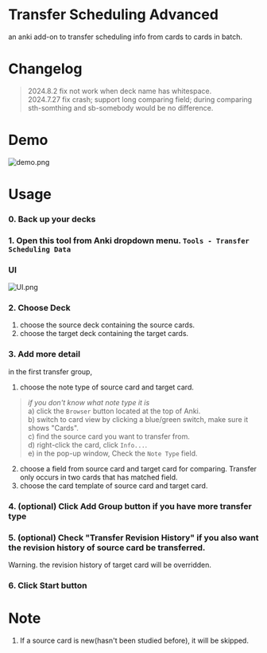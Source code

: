 # Transfer Scheduling Advanced
an anki add-on to transfer scheduling info from cards to cards in batch.

# Changelog
> 2024.8.2 fix not work when deck name has whitespace.  
> 2024.7.27 fix crash; support long comparing field; during comparing sth-somthing and sb-somebody would be no difference.

# Demo
![demo.png](https://i.postimg.cc/0NZCK9Tx/demo.png)

# Usage
### 0. Back up your decks
### 1. Open this tool from Anki dropdown menu. `Tools - Transfer Scheduling Data`
### UI
![UI.png](https://i.postimg.cc/B6nc3Rw6/ui.png)

### 2. Choose Deck
1) choose the source deck containing the source cards.
2) choose the target deck containing the target cards.

### 3. Add more detail
in the first transfer group,
1) choose the note type of source card and target card. 
> _if you don't know what note type it is_  
> a) click the `Browser` button located at the top of Anki.  
> b) switch to card view by clicking a blue/green switch, make sure it shows "Cards".   
> c) find the source card you want to transfer from.  
> d) right-click the card, click `Info...`.  
> e) in the pop-up window, Check the `Note Type` field.  
2) choose a field from source card and target card for comparing. Transfer only occurs in two cards that has matched field.
3) choose the card template of source card and target card.

### 4. (optional) Click Add Group button if you have more transfer type 

### 5. (optional) Check "Transfer Revision History" if you also want the revision history of source card be transferred.
Warning. the revision history of target card will be overridden.

### 6. Click Start button


# Note
1. If a source card is new(hasn't been studied before), it will be skipped.  
